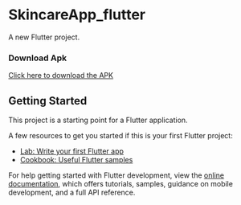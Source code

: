 # SkincareApp_flutter

A new Flutter project.

### Download Apk  
[Click here to download the APK](https://drive.google.com/file/d/1O_kH1swYQgPsaBsuB3UoCnaFnH43P9Ve/view?usp=sharing)

## Getting Started

This project is a starting point for a Flutter application.

A few resources to get you started if this is your first Flutter project:

- [Lab: Write your first Flutter app](https://docs.flutter.dev/get-started/codelab)
- [Cookbook: Useful Flutter samples](https://docs.flutter.dev/cookbook)

For help getting started with Flutter development, view the
[online documentation](https://docs.flutter.dev/), which offers tutorials,
samples, guidance on mobile development, and a full API reference.
